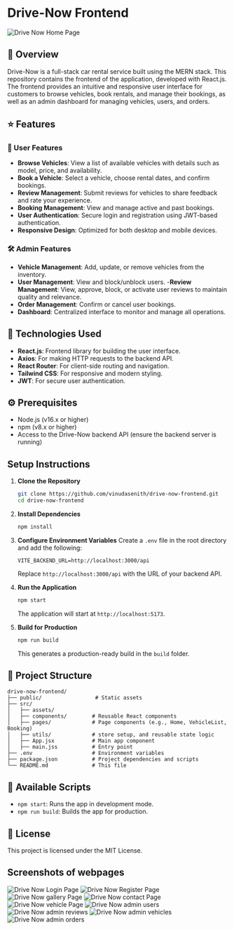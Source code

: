 # Drive-Now Frontend

![Drive Now Home Page](https://github.com/vinudasenith/drive-now-frontend/blob/ecb338c273ff9c2608214dc3c4d94dd643d2acaa/screenshots/drive-now-frontend-seven.vercel.app_.png)


## 🔎 Overview
Drive-Now is a full-stack car rental service built using the MERN stack. This repository contains the frontend of the application, developed with React.js. The frontend provides an intuitive and responsive user interface for customers to browse vehicles, book rentals, and manage their bookings, as well as an admin dashboard for managing vehicles, users, and orders.

## ⭐ Features
### 👤 User Features
- **Browse Vehicles**: View a list of available vehicles with details such as model, price, and availability.
- **Book a Vehicle**: Select a vehicle, choose rental dates, and confirm bookings.
- **Review Management**: Submit  reviews for vehicles to share feedback and rate your experience.
- **Booking Management**: View and manage active and past bookings.
- **User Authentication**: Secure login and registration using JWT-based authentication.
- **Responsive Design**: Optimized for both desktop and mobile devices.

### 🛠️ Admin Features
- **Vehicle Management**: Add, update, or remove vehicles from the inventory.
- **User Management**: View and block/unblock users.
-**Review Management**: View, approve, block, or activate user reviews to maintain quality and relevance.
- **Order Management**: Confirm or cancel user bookings.
- **Dashboard**: Centralized interface to monitor and manage all operations.

## 🧰 Technologies Used
- **React.js**: Frontend library for building the user interface.
- **Axios**: For making HTTP requests to the backend API.
- **React Router**: For client-side routing and navigation.
- **Tailwind CSS**: For responsive and modern styling.
- **JWT**: For secure user authentication.


## ⚙️ Prerequisites
- Node.js (v16.x or higher)
- npm (v8.x or higher)
- Access to the Drive-Now backend API (ensure the backend server is running)

## Setup Instructions
1. **Clone the Repository**
   ```bash
   git clone https://github.com/vinudasenith/drive-now-frontend.git
   cd drive-now-frontend
   ```

2. **Install Dependencies**
   ```bash
   npm install
   ```

3. **Configure Environment Variables**
   Create a `.env` file in the root directory and add the following:
   ```env
   VITE_BACKEND_URL=http://localhost:3000/api
   ```
   Replace `http://localhost:3000/api` with the URL of your backend API.

4. **Run the Application**
   ```bash
   npm start
   ```
   The application will start at `http://localhost:5173`.

5. **Build for Production**
   ```bash
   npm run build
   ```
   This generates a production-ready build in the `build` folder.

## 📂 Project Structure
```
drive-now-frontend/
├── public/                 # Static assets
├── src/
│   ├── assets/      
│   ├── components/        # Reusable React components   
│   ├── pages/             # Page components (e.g., Home, VehicleList, Booking)
│   ├── utils/             # store setup, and reusable state logic
│   ├── App.jsx            # Main app component
│   ├── main.jss           # Entry point
├── .env                   # Environment variables
├── package.json           # Project dependencies and scripts
└── README.md              # This file
```

## 📜 Available Scripts
- `npm start`: Runs the app in development mode.
- `npm run build`: Builds the app for production.

## 📄 License
This project is licensed under the MIT License.

## Screenshots of webpages

![Drive Now Login Page](https://github.com/vinudasenith/drive-now-frontend/blob/master/screenshots/drive-now-frontend-seven.vercel.app_contact%20(1).png)
![Drive Now Register Page](https://github.com/vinudasenith/drive-now-frontend/blob/master/screenshots/drive-now-frontend-seven.vercel.app_register.png)
![Drive Now gallery Page](https://github.com/vinudasenith/drive-now-frontend/blob/master/screenshots/drive-now-frontend-seven.vercel.app_gallery.png)
![Drive Now contact Page](https://github.com/vinudasenith/drive-now-frontend/blob/master/screenshots/drive-now-frontend-seven.vercel.app_contact.png)
![Drive Now vehicle Page](https://github.com/vinudasenith/drive-now-frontend/blob/master/screenshots/drive-now-frontend-seven.vercel.app_vehicle.png)
![Drive Now admin users](https://github.com/vinudasenith/drive-now-frontend/blob/master/screenshots/Screenshot_3-8-2025_21727_localhost.jpeg)
![Drive Now admin reviews](https://github.com/vinudasenith/drive-now-frontend/blob/master/screenshots/Screenshot_3-8-2025_21719_localhost.jpeg)
![Drive Now admin vehicles](https://github.com/vinudasenith/drive-now-frontend/blob/master/screenshots/Screenshot_3-8-2025_21712_localhost.jpeg)
![Drive Now admin orders](https://github.com/vinudasenith/drive-now-frontend/blob/master/screenshots/Screenshot_3-8-2025_2171_localhost.jpeg)





